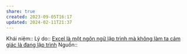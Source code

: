 ```yaml
---
share: true
created: 2023-09-05T16:17
updated: 2024-02-11T21:37
---
```

Khái niệm:: 
Lý do:: [Excel là một ngôn ngữ lập trình mà không làm ta cảm giác là đang lập trình](./Excel%20l%C3%A0%20m%E1%BB%99t%20ng%C3%B4n%20ng%E1%BB%AF%20l%E1%BA%ADp%20tr%C3%ACnh%20m%C3%A0%20kh%C3%B4ng%20l%C3%A0m%20ta%20c%E1%BA%A3m%20gi%C3%A1c%20l%C3%A0%20%C4%91ang%20l%E1%BA%ADp%20tr%C3%ACnh.md)
Nguồn:: 